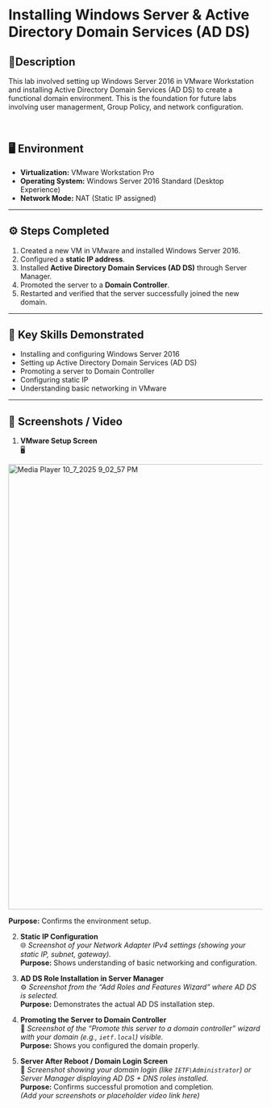 
<h1>Installing Windows Server & Active Directory Domain Services (AD DS) </h1>

<h2>🧠Description  </h2>
<p>This lab involved setting up Windows Server 2016 in VMware Workstation and installing Active Directory Domain Services (AD DS) to create a functional domain environment. This is the foundation for future labs involving user managerment, Group Policy, and network configuration.  </p>
<br />

## 🖥️ Environment
- **Virtualization:** VMware Workstation Pro  
- **Operating System:** Windows Server 2016 Standard (Desktop Experience)  
- **Network Mode:** NAT (Static IP assigned)  

---

## ⚙️ Steps Completed
1. Created a new VM in VMware and installed Windows Server 2016.  
2. Configured a **static IP address**.  
3. Installed **Active Directory Domain Services (AD DS)** through Server Manager.  
4. Promoted the server to a **Domain Controller**.  
5. Restarted and verified that the server successfully joined the new domain.  

---

## 🧩 Key Skills Demonstrated
- Installing and configuring Windows Server 2016  
- Setting up Active Directory Domain Services (AD DS)  
- Promoting a server to Domain Controller  
- Configuring static IP  
- Understanding basic networking in VMware  

---

## 📸 Screenshots / Video
1. **VMware Setup Screen**  
   🖥️   
<img width="1907" height="883" alt="Media Player 10_7_2025 9_02_57 PM" src="https://github.com/user-attachments/assets/fc9646ac-2626-4b8b-81ed-1f12995823dd" />

   **Purpose:** Confirms the environment setup.  

2. **Static IP Configuration**  
   🌐 *Screenshot of your Network Adapter IPv4 settings (showing your static IP, subnet, gateway).*  
   **Purpose:** Shows understanding of basic networking and configuration.  

3. **AD DS Role Installation in Server Manager**  
   ⚙️ *Screenshot from the “Add Roles and Features Wizard” where AD DS is selected.*  
   **Purpose:** Demonstrates the actual AD DS installation step.  

4. **Promoting the Server to Domain Controller**  
   🧱 *Screenshot of the “Promote this server to a domain controller” wizard with your domain (e.g., `ietf.local`) visible.*  
   **Purpose:** Shows you configured the domain properly.  

5. **Server After Reboot / Domain Login Screen**  
   🔑 *Screenshot showing your domain login (like `IETF\Administrator`) or Server Manager displaying AD DS + DNS roles installed.*  
   **Purpose:** Confirms successful promotion and completion.  
*(Add your screenshots or placeholder video link here)*  


